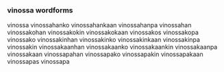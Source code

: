 
### vinossa wordforms

vinossa
vinossahanko
vinossahankaan
vinossahanpa
vinossahan
vinossakohan
vinossakokin
vinossakokaan
vinossakos
vinossakopa
vinossako
vinossakinhan
vinossakinko
vinossakinkaan
vinossakinpa
vinossakin
vinossakaanhan
vinossakaanko
vinossakaankin
vinossakaanpa
vinossakaan
vinossapahan
vinossapako
vinossapakin
vinossapakaan
vinossapas
vinossapa


